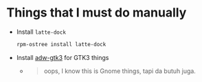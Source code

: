 # Things that I must do manually

- Install `latte-dock`
  
  ```sh
  rpm-ostree install latte-dock
  ```

- Install [adw-gtk3](https://github.com/lassekongo83/adw-gtk3) for GTK3 things
  - > oops, I know this is Gnome things, tapi da butuh juga.

